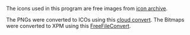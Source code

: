 The icons used in this program are free images from [icon archive](https://www.iconarchive.com/show/ilive-icons-by-wwalczyszyn/Windows-Live-Writer-icon.html).

The PNGs were converted to ICOs using this [cloud convert](https://cloudconvert.com/png-to-ico_).
The Bitmaps were converted to XPM using this [FreeFileConvert](C:\work\NeoPrime\Cpp\GitHub\wxWidgets\wxWidgets-tree-list>).
